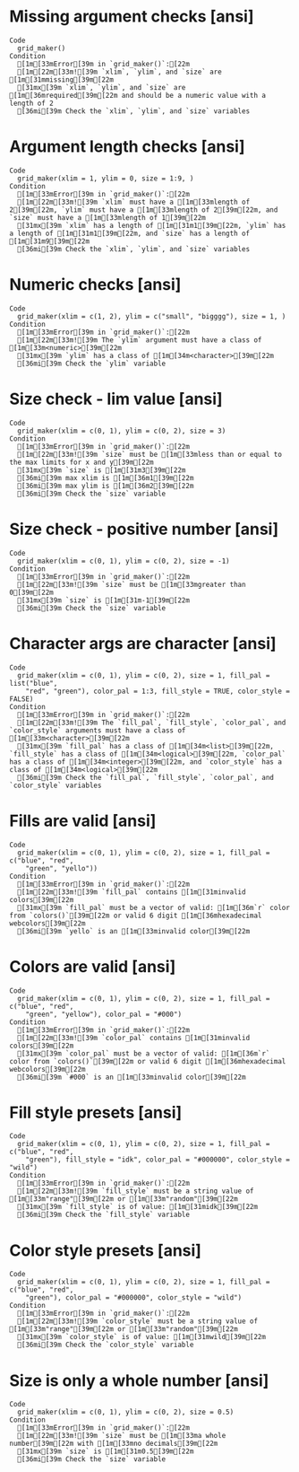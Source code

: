 # Missing argument checks [ansi]

    Code
      grid_maker()
    Condition
      [1m[33mError[39m in `grid_maker()`:[22m
      [1m[22m[33m![39m `xlim`, `ylim`, and `size` are [1m[31mmissing[39m[22m
      [31mx[39m `xlim`, `ylim`, and `size` are [1m[36mrequired[39m[22m and should be a numeric value with a length of 2
      [36mi[39m Check the `xlim`, `ylim`, and `size` variables

# Argument length checks [ansi]

    Code
      grid_maker(xlim = 1, ylim = 0, size = 1:9, )
    Condition
      [1m[33mError[39m in `grid_maker()`:[22m
      [1m[22m[33m![39m `xlim` must have a [1m[33mlength of 2[39m[22m, `ylim` must have a [1m[33mlength of 2[39m[22m, and `size` must have a [1m[33mlength of 1[39m[22m
      [31mx[39m `xlim` has a length of [1m[31m1[39m[22m, `ylim` has a length of [1m[31m1[39m[22m, and `size` has a length of [1m[31m9[39m[22m
      [36mi[39m Check the `xlim`, `ylim`, and `size` variables

# Numeric checks [ansi]

    Code
      grid_maker(xlim = c(1, 2), ylim = c("small", "bigggg"), size = 1, )
    Condition
      [1m[33mError[39m in `grid_maker()`:[22m
      [1m[22m[33m![39m The `ylim` argument must have a class of [1m[33m<numeric>[39m[22m
      [31mx[39m `ylim` has a class of [1m[34m<character>[39m[22m
      [36mi[39m Check the `ylim` variable

# Size check - lim value [ansi]

    Code
      grid_maker(xlim = c(0, 1), ylim = c(0, 2), size = 3)
    Condition
      [1m[33mError[39m in `grid_maker()`:[22m
      [1m[22m[33m![39m `size` must be [1m[33mless than or equal to the max limits for x and y[39m[22m
      [31mx[39m `size` is [1m[31m3[39m[22m
      [36mi[39m max xlim is [1m[36m1[39m[22m
      [36mi[39m max ylim is [1m[36m2[39m[22m
      [36mi[39m Check the `size` variable

# Size check - positive number [ansi]

    Code
      grid_maker(xlim = c(0, 1), ylim = c(0, 2), size = -1)
    Condition
      [1m[33mError[39m in `grid_maker()`:[22m
      [1m[22m[33m![39m `size` must be [1m[33mgreater than 0[39m[22m
      [31mx[39m `size` is [1m[31m-1[39m[22m
      [36mi[39m Check the `size` variable

# Character args are character [ansi]

    Code
      grid_maker(xlim = c(0, 1), ylim = c(0, 2), size = 1, fill_pal = list("blue",
        "red", "green"), color_pal = 1:3, fill_style = TRUE, color_style = FALSE)
    Condition
      [1m[33mError[39m in `grid_maker()`:[22m
      [1m[22m[33m![39m The `fill_pal`, `fill_style`, `color_pal`, and `color_style` arguments must have a class of [1m[33m<character>[39m[22m
      [31mx[39m `fill_pal` has a class of [1m[34m<list>[39m[22m, `fill_style` has a class of [1m[34m<logical>[39m[22m, `color_pal` has a class of [1m[34m<integer>[39m[22m, and `color_style` has a class of [1m[34m<logical>[39m[22m
      [36mi[39m Check the `fill_pal`, `fill_style`, `color_pal`, and `color_style` variables

# Fills are valid [ansi]

    Code
      grid_maker(xlim = c(0, 1), ylim = c(0, 2), size = 1, fill_pal = c("blue", "red",
        "green", "yello"))
    Condition
      [1m[33mError[39m in `grid_maker()`:[22m
      [1m[22m[33m![39m `fill_pal` contains [1m[31minvalid colors[39m[22m
      [31mx[39m `fill_pal` must be a vector of valid: [1m[36m`r` color from `colors()`[39m[22m or valid 6 digit [1m[36mhexadecimal webcolors[39m[22m
      [36mi[39m `yello` is an [1m[33minvalid color[39m[22m

# Colors are valid [ansi]

    Code
      grid_maker(xlim = c(0, 1), ylim = c(0, 2), size = 1, fill_pal = c("blue", "red",
        "green", "yellow"), color_pal = "#000")
    Condition
      [1m[33mError[39m in `grid_maker()`:[22m
      [1m[22m[33m![39m `color_pal` contains [1m[31minvalid colors[39m[22m
      [31mx[39m `color_pal` must be a vector of valid: [1m[36m`r` color from `colors()`[39m[22m or valid 6 digit [1m[36mhexadecimal webcolors[39m[22m
      [36mi[39m `#000` is an [1m[33minvalid color[39m[22m

# Fill style presets [ansi]

    Code
      grid_maker(xlim = c(0, 1), ylim = c(0, 2), size = 1, fill_pal = c("blue", "red",
        "green"), fill_style = "idk", color_pal = "#000000", color_style = "wild")
    Condition
      [1m[33mError[39m in `grid_maker()`:[22m
      [1m[22m[33m![39m `fill_style` must be a string value of [1m[33m"range"[39m[22m or [1m[33m"random"[39m[22m
      [31mx[39m `fill_style` is of value: [1m[31midk[39m[22m
      [36mi[39m Check the `fill_style` variable

# Color style presets [ansi]

    Code
      grid_maker(xlim = c(0, 1), ylim = c(0, 2), size = 1, fill_pal = c("blue", "red",
        "green"), color_pal = "#000000", color_style = "wild")
    Condition
      [1m[33mError[39m in `grid_maker()`:[22m
      [1m[22m[33m![39m `color_style` must be a string value of [1m[33m"range"[39m[22m or [1m[33m"random"[39m[22m
      [31mx[39m `color_style` is of value: [1m[31mwild[39m[22m
      [36mi[39m Check the `color_style` variable

# Size is only a whole number [ansi]

    Code
      grid_maker(xlim = c(0, 1), ylim = c(0, 2), size = 0.5)
    Condition
      [1m[33mError[39m in `grid_maker()`:[22m
      [1m[22m[33m![39m `size` must be [1m[33ma whole number[39m[22m with [1m[33mno decimals[39m[22m
      [31mx[39m `size` is [1m[31m0.5[39m[22m
      [36mi[39m Check the `size` variable

